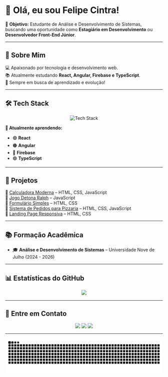 # 👋 Olá, eu sou Felipe Cintra!

🎯 **Objetivo:** Estudante de Análise e Desenvolvimento de Sistemas, buscando uma oportunidade como **Estagiário em Desenvolvimento** ou **Desenvolvedor Front-End Júnior**.

---

## 🚀 Sobre Mim
💻 Apaixonado por tecnologia e desenvolvimento web.  
📚 Atualmente estudando **React, Angular, Firebase e TypeScript**.  
🔎 Sempre em busca de aprendizado e evolução!

---

## 🛠️ Tech Stack

<div align="center">
  <img src="https://skillicons.dev/icons?i=html,css,js,ts,react,angular,firebase,sql,git,github,vscode" alt="Tech Stack" />
</div>

**📌 Atualmente aprendendo:**  
- 🟢 **React**  
- 🟠 **Angular**  
- 🔵 **Firebase**  
- 🟣 **TypeScript**  

---

## 📌 Projetos
🔹 [Calculadora Moderna](https://github.com/devcintra/Calculadora-Moderna) – HTML, CSS, JavaScript  
🔹 [Jogo Detona Ralph](https://github.com/devcintra/Jogo-Detona-Ralph) – JavaScript  
🔹 [Formulário Simples](https://github.com/devcintra/Formulario-Simples) – HTML, CSS  
🔹 [Sistema de Pedidos para Pizzaria](https://github.com/devcintra/Web-Pizzaria) – HTML, CSS, JavaScript  
🔹 [Landing Page Responsiva](https://github.com/devcintra/Criando-Landing-Page-com-HTML-e-CSS) – HTML, CSS  


---

## 📚 Formação Acadêmica
- 🎓 **Análise e Desenvolvimento de Sistemas** – Universidade Nove de Julho (2024 - 2026)

---

## 📊 Estatísticas do GitHub

<div align="center">
  <img height="180em" src="https://github-readme-stats.vercel.app/api?username=devcintra&show_icons=true&theme=dracula"/>
</div>

---

## 📩 Entre em Contato
<div align="center">
  <a href="mailto:felipecintra505@gmail.com"><img src="https://img.shields.io/badge/Gmail-D14836?style=for-the-badge&logo=gmail&logoColor=white"/></a>
  <a href="https://www.linkedin.com/in/felipe-cintra-620092252"><img src="https://img.shields.io/badge/LinkedIn-0077B5?style=for-the-badge&logo=linkedin&logoColor=white"/></a>
  <a href="https://github.com/devcintra"><img src="https://img.shields.io/badge/GitHub-181717?style=for-the-badge&logo=github&logoColor=white"/></a>
</div>

---

![Snake animation](https://github.com/devcintra/devcintra/blob/output/github-contribution-grid-snake-dark.svg)



